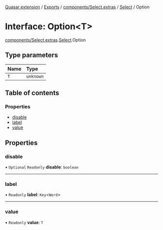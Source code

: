 [Quasar extension](../index.md) / [Exports](../modules.md) / [components/Select.extras](../modules/components_Select_extras.md) / [Select](../modules/components_Select_extras.Select.md) / Option

# Interface: Option<T\>

[components/Select.extras](../modules/components_Select_extras.md).[Select](../modules/components_Select_extras.Select.md).Option

## Type parameters

| Name | Type |
| :------ | :------ |
| `T` | `unknown` |

## Table of contents

### Properties

- [disable](components_Select_extras.Select.Option.md#disable)
- [label](components_Select_extras.Select.Option.md#label)
- [value](components_Select_extras.Select.Option.md#value)

## Properties

### disable

• `Optional` `Readonly` **disable**: `boolean`

___

### label

• `Readonly` **label**: `Key`<`Word`\>

___

### value

• `Readonly` **value**: `T`
